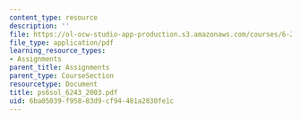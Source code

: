 ```yaml
---
content_type: resource
description: ''
file: https://ol-ocw-studio-app-production.s3.amazonaws.com/courses/6-243j-dynamics-of-nonlinear-systems-fall-2003/6ba05039f95883d9cf94481a2830fe1c_ps6sol_6243_2003.pdf
file_type: application/pdf
learning_resource_types:
- Assignments
parent_title: Assignments
parent_type: CourseSection
resourcetype: Document
title: ps6sol_6243_2003.pdf
uid: 6ba05039-f958-83d9-cf94-481a2830fe1c
---
```

